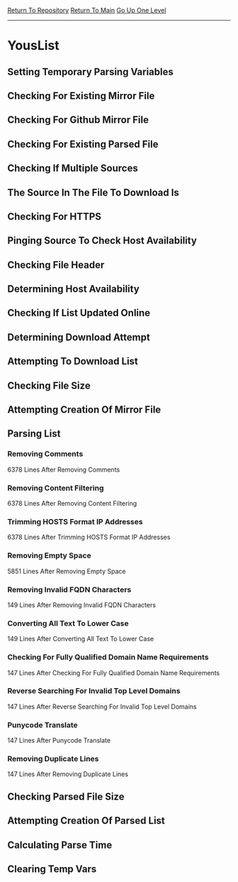 [Return To Repository](https://github.com/deathbybandaid/piholeparser/)
[Return To Main](https://github.com/deathbybandaid/piholeparser/blob/master/RecentRunLogs/Mainlog.md)
[Go Up One Level](https://github.com/deathbybandaid/piholeparser/blob/master/RecentRunLogs/TopLevelScripts/30-Processing-External-Blacklists.md)
____________________________________
# YousList
## Setting Temporary Parsing Variables
## Checking For Existing Mirror File
## Checking For Github Mirror File
## Checking For Existing Parsed File
## Checking If Multiple Sources
## The Source In The File To Download Is
## Checking For HTTPS
## Pinging Source To Check Host Availability
## Checking File Header
## Determining Host Availability
## Checking If List Updated Online
## Determining Download Attempt
## Attempting To Download List
## Checking File Size
## Attempting Creation Of Mirror File
## Parsing List
### Removing Comments
6378 Lines After Removing Comments
### Removing Content Filtering
6378 Lines After Removing Content Filtering
### Trimming HOSTS Format IP Addresses
6378 Lines After Trimming HOSTS Format IP Addresses
### Removing Empty Space
5851 Lines After Removing Empty Space
### Removing Invalid FQDN Characters
149 Lines After Removing Invalid FQDN Characters
### Converting All Text To Lower Case
149 Lines After Converting All Text To Lower Case
### Checking For Fully Qualified Domain Name Requirements
147 Lines After Checking For Fully Qualified Domain Name Requirements
### Reverse Searching For Invalid Top Level Domains
147 Lines After Reverse Searching For Invalid Top Level Domains
### Punycode Translate
147 Lines After Punycode Translate
### Removing Duplicate Lines
147 Lines After Removing Duplicate Lines
## Checking Parsed File Size
## Attempting Creation Of Parsed List
## Calculating Parse Time
## Clearing Temp Vars
